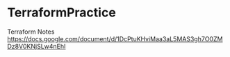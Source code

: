 # TerraformPractice

Terraform Notes
https://docs.google.com/document/d/1DcPtuKHviMaa3aL5MAS3gh7O0ZMDz8V0KNjSLw4nEhI
